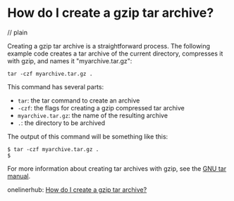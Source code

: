# How do I create a gzip tar archive?
// plain

Creating a gzip tar archive is a straightforward process. The following example code creates a tar archive of the current directory, compresses it with gzip, and names it "myarchive.tar.gz":

```
tar -czf myarchive.tar.gz .
```

This command has several parts:

* `tar`: the tar command to create an archive
* `-czf`: the flags for creating a gzip compressed tar archive
* `myarchive.tar.gz`: the name of the resulting archive
* `.`: the directory to be archived

The output of this command will be something like this:

```
$ tar -czf myarchive.tar.gz .
$
```

For more information about creating tar archives with gzip, see the [GNU tar manual](https://www.gnu.org/software/tar/manual/html_node/tar_49.html).

onelinerhub: [How do I create a gzip tar archive?](https://onelinerhub.com/cli-tar/how-do-i-create-a-gzip-tar-archive)
